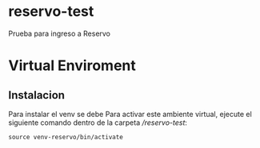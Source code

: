 # reservo-test
Prueba para ingreso a Reservo 

# Virtual Enviroment

## Instalacion
Para instalar el venv se debe 
Para activar este ambiente virtual, ejecute el siguiente comando dentro de la carpeta */reservo-test*:
```
source venv-reservo/bin/activate
```

